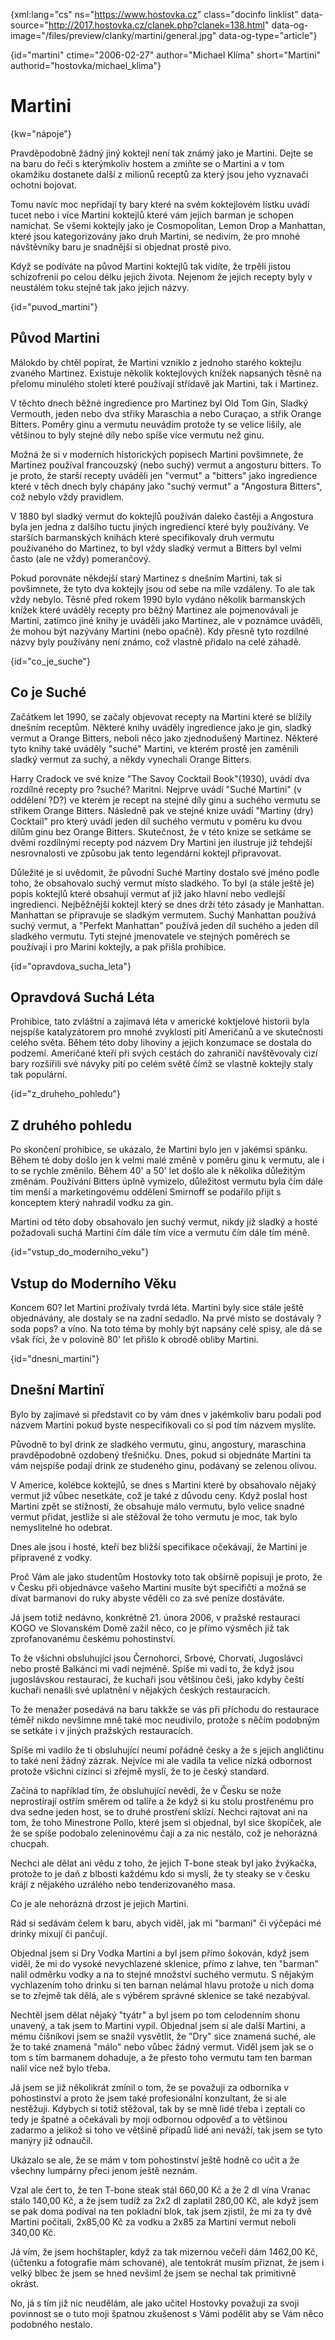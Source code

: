 
{xml:lang="cs" ns="https://www.hostovka.cz" class="docinfo linklist" data-source="http://2017.hostovka.cz/clanek.php?clanek=138.html" data-og-image="/files/preview/clanky/martini/general.jpg" data-og-type="article"}

{id="martini" ctime="2006-02-27" author="Michael Klíma" short="Martini" authorid="hostovka/michael_klima"}

# Martini

{kw="nápoje"}

Pravděpodobně žádný jiný koktejl není tak známý jako je Martini. Dejte se na baru do řeči s kterýmkoliv hostem a zmiňte se o Martini a v tom okamžiku dostanete další z milionů receptů za který jsou jeho vyznavači ochotni bojovat.

Tomu navíc moc nepřidají ty bary které na svém koktejlovém lístku uvádí tucet nebo i více Martini koktejlů které vám jejich barman je schopen namíchat. Se všemi koktejly jako je Cosmopolitan, Lemon Drop a Manhattan, které jsou kategorizovány jako druh Martini, se nedivím, že pro mnohé návštěvníky baru je snadnější si objednat prostě pivo.

Když se podíváte na původ Martini koktejlů tak vidíte, že trpěli jistou schizofrenií po celou délku jejich života. Nejenom že jejich recepty byly v neustálém toku stejně tak jako jejich názvy.

{id="puvod_martini"}

## Původ Martini

Málokdo by chtěl popírat, že Martini vzniklo z jednoho starého koktejlu zvaného Martinez. Existuje několik koktejlových knížek napsaných těsně na přelomu minulého století které používají střídavě jak Martini, tak i Martinez.

V těchto dnech běžné ingredience pro Martinez byl Old Tom Gin, Sladký Vermouth, jeden nebo dva střiky Maraschia a nebo Curaçao, a střik Orange Bitters. Poměry ginu a vermutu neuvádím protože ty se velice lišily, ale většinou to byly stejné díly nebo spíše více vermutu než ginu.

Možná že si v moderních historických popisech Martini povšimnete, že Martinez používal francouzský (nebo suchý) vermut a angosturu bitters. To je proto, že starší recepty uváděli jen "vermut" a "bitters" jako ingredience které v těch dnech byly chápány jako "suchý vermut" a "Angostura Bitters", což nebylo vždy pravidlem.

V 1880 byl sladký vermut do koktejlů používán daleko častěji a Angostura byla jen jedna z dalšího tuctu jiných ingrediencí které byly používány. Ve starších barmanských knihách které specifikovaly druh vermutu používaného do Martinez, to byl vždy sladký vermut a Bitters byl velmi často (ale ne vždy) pomerančový.

Pokud porovnáte někdejší starý Martinez s dnešním Martini, tak si povšimnete, že tyto dva koktejly jsou od sebe na míle vzdáleny. To ale tak vždy nebylo. Těsně před rokem 1990 bylo vydáno několik barmanských knížek které uváděly recepty pro běžný Martinez ale pojmenovávali je Martini, zatímco jiné knihy je uváděli jako Martinez, ale v poznámce uváděli, že mohou být nazývány Martini (nebo opačně). Kdy přesně tyto rozdílné názvy byly používány není známo, což vlastně přidalo na celé záhadě.

{id="co\_je\_suche"}

## Co je Suché

Začátkem let 1990, se začaly objevovat recepty na Martini které se blížily dnešním receptům. Některé knihy uváděly ingredience jako je gin, sladký vermut a Orange Bitters, neboli něco jako zjednodušený Martinez. Některé tyto knihy také uváděly "suché" Martini, ve kterém prostě jen zaměnili sladký vermut za suchý, a někdy vynechali Orange Bitters.

Harry Cradock ve své knize "The Savoy Cocktail Book"(1930), uvádí dva rozdílné recepty pro ?suché? Maritni. Nejprve uvádí "Suché Martini" (v oddělení ?D?) ve kterém je recept na stejné díly ginu a suchého vermutu se střikem Orange Bitters. Následně pak ve stejné knize uvádí "Martiny (dry) Cocktail" pro který uvádí jeden díl suchého vermutu v poměru ku dvou dílům ginu bez Orange Bitters. Skutečnost, že v této knize se setkáme se dvěmi rozdílnými recepty pod názvem Dry Martini jen ilustruje již tehdejší nesrovnalosti ve způsobu jak tento legendární koktejl připravovat.

Důležité je si uvědomit, že původní Suché Martiny dostalo své jméno podle toho, že obsahovalo suchý vermut místo sladkého. To byl (a stále ještě je) popis koktejlů které obsahují vermut ať již jako hlavní nebo vedlejší ingredienci. Nejběžnější koktejl který se dnes drží této zásady je Manhattan. Manhattan se připravuje se sladkým vermutem. Suchý Manhattan používá suchý vermut, a "Perfekt Manhattan" používá jeden díl suchého a jeden díl sladkého vermutu. Tyti stejné jmenovatele ve stejných poměrech se používají i pro Marini koktejly, a pak přišla prohibice.

{id="opravdova\_sucha\_leta"}

## Opravdová Suchá Léta

Prohibice, tato zvláštní a zajímavá léta v americké koktjelové historii byla nejspíše katalyzátorem pro mnohé zvyklosti pití Američanů a ve skutečnosti celého světa. Během této doby lihoviny a jejich konzumace se dostala do podzemí. Američané kteří při svých cestách do zahraničí navštěvovaly cizí bary rozšířili své návyky pití po celém světě čímž se vlastně koktejly staly tak populární.

{id="z\_druheho\_pohledu"}

## Z druhého pohledu

Po skončení prohibice, se ukázalo, že Martini bylo jen v jakémsi spánku. Během té doby došlo jen k velmi malé změně v poměru ginu k vermutu, ale i to se rychle změnilo. Během 40' a 50' let došlo ale k několika důležitým změnám. Používání Bitters úplně vymizelo, důležitost vermutu byla čím dále tím menší a marketingovému oddělení Smirnoff se podařilo přijít s konceptem který nahradil vodku za gin.

Martini od této doby obsahovalo jen suchý vermut, nikdy již sladký a hosté požadovali suchá Martini čím dále tím více a vermutu čím dále tím méně.

{id="vstup\_do\_moderniho_veku"}

## Vstup do Moderního Věku

Koncem 60? let Martini prožívaly tvrdá léta. Martini byly sice stále ještě objednávány, ale dostaly se na zadní sedadlo. Na prvé místo se dostávaly ?soda pops? a víno. Na toto téma by mohly být napsány celé spisy, ale dá se však říci, že v polovině 80' let přišlo k obrodě obliby Martini.

{id="dnesni_martini"}

## Dnešní Martinï

Bylo by zajímavé si představit co by vám dnes v jakémkoliv baru podali pod názvem Martini pokud byste nespecifikovali co si pod tím názvem myslíte.

Původně to byl drink ze sladkého vermutu, ginu, angostury, maraschina pravděpodobně ozdobený třešničku. Dnes, pokud si objednáte Martini ta vám nejspíše podají drink ze studeného ginu, podávaný se zelenou olivou.

V Americe, kolébce koktejlů, se dnes s Martini které by obsahovalo nějaký vermut již vůbec nesetkáte, což je také z důvodu ceny. Když poslal host Martini zpět se stížností, že obsahuje málo vermutu, bylo velice snadné vermut přidat, jestliže si ale stěžoval že toho vermutu je moc, tak bylo nemyslitelné ho odebrat.

Dnes ale jsou i hosté, kteří bez bližší specifikace očekávají, že Martini je připravené z vodky.

Proč Vám ale jako studentům Hostovky toto tak obšírně popisuji je proto, že v Česku při objednávce vašeho Martini musíte být specifičtí a možná se dívat barmanovi do ruky abyste věděli co za své peníze dostáváte.

Já jsem totiž nedávno, konkrétně 21. února 2006, v pražské restauraci KOGO ve Slovanském Domě zažil něco, co je přímo výsměch již tak zprofanovanému českému pohostinství.

To že všichni obsluhující jsou Černohorci, Srbové, Chorvati, Jugoslávci nebo prostě Balkánci mi vadí nejméně. Spíše mi vadí to, že když jsou jugoslávskou restaurací, že kuchaři jsou většinou češi, jako kdyby čeští kuchaři nenašli své uplatnění v nějakých českých restauracích.

To že menažer posedává na baru takkže se vás při příchodu do restaurace téměř nikdo nevšimne mně také moc neudivilo, protože s něčím podobným se setkáte i v jiných pražských restauracích.

Spíše mi vadilo že ti obsluhující neumí pořádně česky a že s jejich angličtinu to také není žádný zázrak. Nejvíce mi ale vadila ta velice nízká odbornost protože všichni cizinci si zřejmě myslí, že to je český standard.

Začíná to například tím, že obsluhující nevědí, že v Česku se nože neprostírají ostřím směrem od talíře a že když si ku stolu prostřenému pro dva sedne jeden host, se to druhé prostření sklízí. Nechci rajtovat ani na tom, že toho Minestrone Pollo, které jsem si objednal, byl sice škopíček, ale že se spíše podobalo zeleninovému čaji a za nic nestálo, což je nehorázná chucpah.

Nechci ale dělat ani vědu z toho, že jejich T-bone steak byl jako žvýkačka, protože to je daň z blbosti každému kdo si myslí, že ty steaky se v česku krájí z nějakého uzrálého nebo tenderizovaného masa.

Co je ale nehorázná drzost je jejich Martini.

Rád si sedávám čelem k baru, abych viděl, jak mi "barmani" či výčepáci mé drinky mixují či pančují.

Objednal jsem si Dry Vodka Martini a byl jsem přímo šokován, když jsem viděl, že mi do vysoké nevychlazené sklenice, přímo z lahve, ten "barman" nalil odměrku vodky a na to stejné množství suchého vermutu. S nějakým vychlazením toho drinku si ten barnan nelámal hlavu protože u nich doma se to zřejmě tak dělá, ale s výběrem správné sklenice se také nezabýval.

Nechtěl jsem dělat nějaký "tyátr" a byl jsem po tom celodenním shonu unavený, a tak jsem to Martini vypil. Objednal jsem si ale další Martini, a mému číšníkovi jsem se snažil vysvětlit, že "Dry" sice znamená suché, ale že to také znamená "málo" nebo vůbec žádný vermut. Viděl jsem jak se o tom s tím barmanem dohaduje, a že přesto toho vermutu tam ten barman nalil více než bylo třeba.

Já jsem se již několikrát zmínil o tom, že se považuji za odborníka v pohostinství a proto že jsem také profesionální konzultant, že si ale nestěžuji. Kdybych si totiž stěžoval, tak by se mně lidé třeba i zeptali co tedy je špatné a očekávali by moji odbornou odpověď a to většinou zadarmo a jelikož si toho ve většině případů lidé ani neváží, tak jsem se tyto manýry již odnaučil.

Ukázalo se ale, že se mám v tom pohostinství ještě hodně co učit a že všechny lumpárny přeci jenom ještě neznám.

Vzal ale čert to, že ten T-bone steak stál 660,00 Kč a že 2 dl vína Vranac stálo 140,00 Kč, a že jsem tudíž za 2x2 dl zaplatil 280,00 Kč, ale když jsem se pak doma podíval na ten pokladní blok, tak jsem zjistil, že mi za ty dvě Martini počítali, 2x85,00 Kč za vodku a 2x85 za Martini vermut neboli 340,00 Kč.

Já vím, že jsem hochštapler, když za tak mizernou večeři dám 1462,00 Kč, (účtenku a fotografie mám schované), ale tentokrát musím přiznat, že jsem i velký blbec že jsem se hned nevšiml že jsem se nechal tak primitivně okrást.

No, já s tím již nic neudělám, ale jako učitel Hostovky považuji za svoji povinnost se o tuto moji špatnou zkušenost s Vámi podělit aby se Vám něco podobného nestalo.

